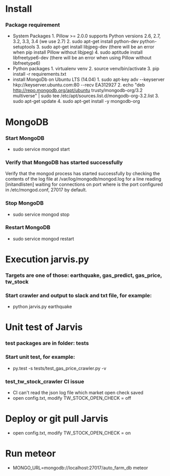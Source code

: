 # Install

### Package requirement
   - System Packages
	1. Pillow >= 2.0.0 supports Python versions 2.6, 2.7, 3.2, 3.3, 3.4 (we use 2.7)
	2. sudo apt-get install python-dev python-setuptools
	3. sudo apt-get install libjpeg-dev (there will be an error when pip install Pillow without libjpeg)
	4. sudo aptitude install libfreetype6-dev (there will be an error when using Pillow without libfreetype6)
   - Python packages
	1. virtualenv venv
	2. source venv/bin/activate
	3. pip install -r requirements.txt
   - install MongoDb on Ubuntu LTS (14.04)
	1. sudo apt-key adv --keyserver hkp://keyserver.ubuntu.com:80 --recv EA312927
	2. echo "deb http://repo.mongodb.org/apt/ubuntu trusty/mongodb-org/3.2 multiverse" | sudo tee /etc/apt/sources.list.d/mongodb-org-3.2.list
	3. sudo apt-get update
	4. sudo apt-get install -y mongodb-org

# MongoDB
### Start MongoDB
   - sudo service mongod start

### Verify that MongoDB has started successfully
Verify that the mongod process has started successfully by checking the contents of the log file at /var/log/mongodb/mongod.log for a line reading
[initandlisten] waiting for connections on port <port>
where <port> is the port configured in /etc/mongod.conf, 27017 by default.

### Stop MongoDB
   - sudo service mongod stop

### Restart MongoDB
   - sudo service mongod restart

# Execution jarvis.py
### Targets are one of those: earthquake, gas_predict, gas_price, tw_stock

### Start crawler and output to slack and txt file, for example:
  - python jarvis.py earthquake

# Unit test of Jarvis
### test packages are in folder: tests

### Start unit test, for example:
  -  py.test -s tests/test_gas_price_crawler.py -v

### test_tw_stock_crawler CI issue
  -  CI can't read the json log file which market open check saved
  -  open config.txt, modify TW_STOCK_OPEN_CHECK = off

# Deploy or git pull Jarvis
  -  open config.txt, modify TW_STOCK_OPEN_CHECK = on

# Run meteor
  -  MONGO_URL=mongodb://localhost:27017/auto_farm_db meteor